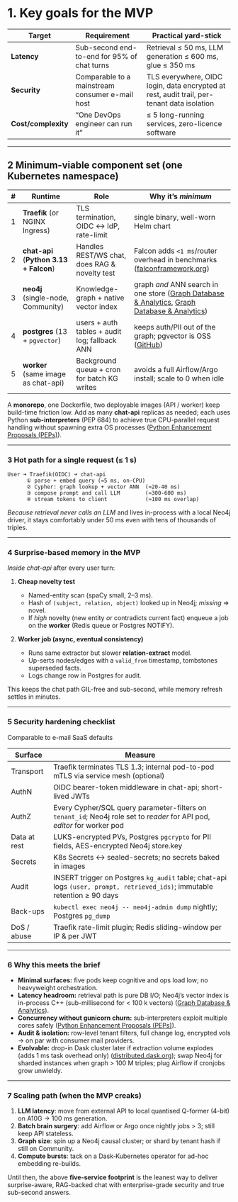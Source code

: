# 1. Key goals for the **MVP**

| Target              | Requirement                                     | Practical yard-stick                                                                       |
| ------------------- | ----------------------------------------------- | ------------------------------------------------------------------------------------------ |
| **Latency**         | Sub-second end-to-end for 95% of chat turns     | Retrieval ≤ 50 ms, LLM generation ≤ 600 ms, glue ≤ 350 ms                                  |
| **Security**        | Comparable to a mainstream consumer e-mail host | TLS everywhere, OIDC login, data encrypted at rest, audit trail, per-tenant data isolation |
| **Cost/complexity** | “One DevOps engineer can run it”                | ≤ 5 long-running services, zero-licence software                                           |

______________________________________________________________________

## 2 Minimum-viable component set (one **Kubernetes** namespace)

| #   | Runtime                                        | Role                                           | Why it’s *minimum*                                                                                     |
| --- | ---------------------------------------------- | ---------------------------------------------- | ------------------------------------------------------------------------------------------------------ |
| 1   | **Traefik** (or NGINX Ingress)                 | TLS termination, OIDC ↔ IdP, rate-limit        | single binary, well-worn Helm chart                                                                    |
| 2   | **chat-api** (**Python 3.13 + Falcon**)        | Handles REST/WS chat, does RAG & novelty test  | Falcon adds `<1 ms`/router overhead in benchmarks ([falconframework.org][1])                           |
| 3   | **neo4j** (single-node, Community)             | Knowledge-graph + native vector index          | graph *and* ANN search in one store ([Graph Database & Analytics][2], [Graph Database & Analytics][3]) |
| 4   | **postgres** (13 + `pgvector`)                 | users \+ auth tables + audit log; fallback ANN | keeps auth/PII out of the graph; pgvector is OSS ([GitHub][4])                                         |
| 5   | **worker** (same image as chat-api)            | Background queue + cron for batch KG writes    | avoids a full Airflow/Argo install; scale to 0 when idle                                               |

A **monorepo**, one Dockerfile, two deployable images (API / worker) keep
build-time friction low. Add as many **chat-api** replicas as needed; each uses
Python **sub-interpreters** (PEP 684) to achieve true CPU-parallel request
handling without spawning extra OS processes
([Python Enhancement Proposals (PEPs)][5]).

______________________________________________________________________

### 3 Hot path for a single request (≤ 1 s)

```text
User ➜ Traefik(OIDC) ➜ chat-api
      ① parse + embed query (≈5 ms, on-CPU)
      ② Cypher: graph lookup + vector ANN  (≈20-40 ms)
      ③ compose prompt and call LLM        (≈300-600 ms)
      ④ stream tokens to client            (≈100 ms overlap)
```

*Because retrieval never calls an LLM* and lives in-process with a local Neo4j
driver, it stays comfortably under 50 ms even with tens of thousands of triples.

______________________________________________________________________

### 4 Surprise-based memory in the MVP

*Inside chat-api* after every user turn:

1. **Cheap novelty test**

   - Named-entity scan (spaCy small, 2–3 ms).
   - Hash of `(subject, relation, object)` looked up in Neo4j; *missing* ⇒
     novel.
   - If *high* novelty (new entity *or* contradicts current fact) enqueue a job
     on the **worker** (Redis queue or Postgres NOTIFY).

2. **Worker job (async, eventual consistency)**

   - Runs same extractor but slower **relation-extract** model.
   - Up-serts nodes/edges with a `valid_from` timestamp, tombstones superseded
     facts.
   - Logs change row in Postgres for audit.

This keeps the chat path GIL-free and sub-second, while memory refresh settles
in minutes.

______________________________________________________________________

### 5 Security hardening checklist

Comparable to e-mail SaaS defaults

| Surface      | Measure                                                                                                                     |
| ------------ | --------------------------------------------------------------------------------------------------------------------------- |
| Transport    | Traefik terminates TLS 1.3; internal pod-to-pod mTLS via service mesh (optional)                                            |
| AuthN        | OIDC bearer-token middleware in chat-api; short-lived JWTs                                                                  |
| AuthZ        | Every Cypher/SQL query parameter-filters on `tenant_id`; Neo4j role set to *reader* for API pod, *editor* for worker pod    |
| Data at rest | LUKS-encrypted PVs, Postgres `pgcrypto` for PII fields, AES-encrypted Neo4j store.key                                       |
| Secrets      | K8s Secrets ↔ sealed-secrets; no secrets baked in images                                                                    |
| Audit        | INSERT trigger on Postgres `kg_audit` table; chat-api logs `(user, prompt, retrieved_ids)`; immutable retention ≥ 90 days   |
| Back-ups     | `kubectl exec neo4j -- neo4j-admin dump` nightly; Postgres `pg_dump`                                                        |
| DoS / abuse  | Traefik rate-limit plugin; Redis sliding-window per IP & per JWT                                                            |

______________________________________________________________________

### 6 Why this meets the brief

- **Minimal surfaces:** five pods keep cognitive and ops load low; no
  heavyweight orchestration.
- **Latency headroom:** retrieval path is pure DB I/O; Neo4j’s vector index is
  in-process C++ (sub-millisecond for < 100 k vectors)
  ([Graph Database & Analytics][3]).
- **Concurrency without gunicorn churn:** sub-interpreters exploit multiple
  cores safely ([Python Enhancement Proposals (PEPs)][5]).
- **Audit & isolation:** row-level tenant filters, full change log, encrypted
  vols → on par with consumer mail providers.
- **Evolvable:** drop-in Dask cluster later if extraction volume explodes (adds
  1 ms task overhead only) ([distributed.dask.org][6]); swap Neo4j for sharded
  instances when graph > 100 M triples; plug Airflow if cronjobs grow unwieldy.

______________________________________________________________________

### 7 Scaling path (when the MVP creaks)

1. **LLM latency**: move from external API to local quantised Q-former (4-bit)
   on A10G → 100 ms generation.
2. **Batch brain surgery**: add Airflow or Argo once nightly jobs > 3; still
   keep API stateless.
3. **Graph size**: spin up a Neo4j causal cluster; or shard by tenant hash if
   still on Community.
4. **Compute bursts**: tack on a Dask‐Kubernetes operator for ad-hoc embedding
   re-builds.

Until then, the above **five-service footprint** is the leanest way to deliver
surprise-aware, RAG-backed chat with enterprise-grade security and true
sub-second answers.

[1]: https://falconframework.org/?utm_source=chatgpt.com "Falcon | The minimal, fast, and secure web framework for Python"
[2]: https://neo4j.com/press-releases/neo4j-vector-search/?utm_source=chatgpt.com "Neo4j Adds Vector Search Capability Within Its Graph Database"
[3]: https://neo4j.com/docs/cypher-manual/current/indexes/semantic-indexes/vector-indexes/?utm_source=chatgpt.com "Vector indexes - Cypher Manual - Neo4j"
[4]: https://github.com/pgvector/pgvector?utm_source=chatgpt.com "pgvector/pgvector: Open-source vector similarity search for Postgres"
[5]: https://peps.python.org/pep-0684/?utm_source=chatgpt.com "PEP 684 – A Per-Interpreter GIL | peps.python.org"
[6]: https://distributed.dask.org/?utm_source=chatgpt.com "Dask.distributed — Dask.distributed 2025.5.0 documentation"

